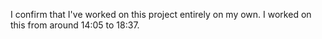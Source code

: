 I confirm that I've worked on this project entirely on my own.
I worked on this from around 14:05 to 18:37.
